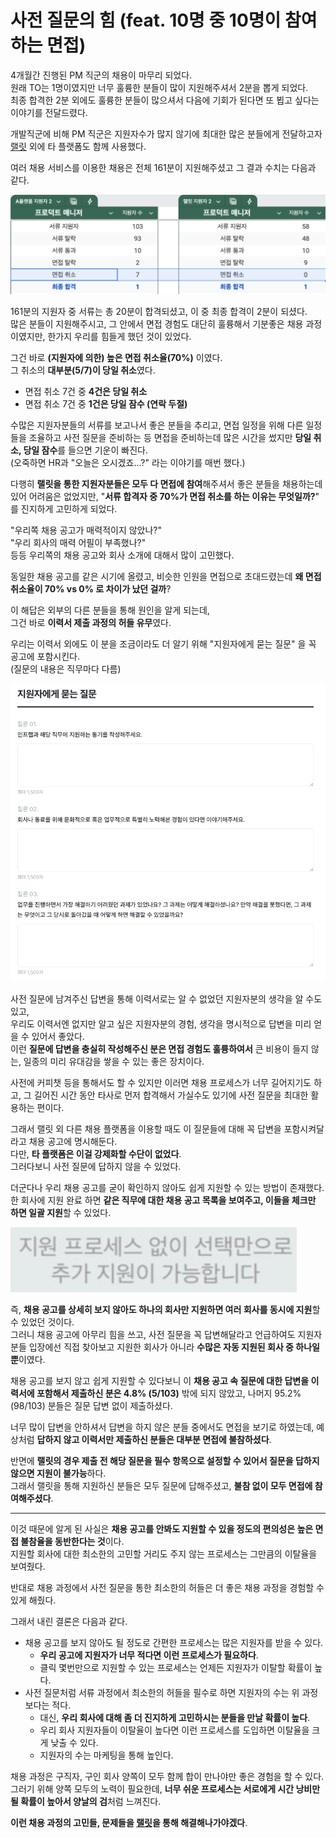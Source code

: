 # 사전 질문의 힘 (feat. 10명 중 10명이 참여하는 면접)

4개월간 진행된 PM 직군의 채용이 마무리 되었다.  
원래 TO는 1명이였지만 너무 훌륭한 분들이 많이 지원해주셔서 2분을 뽑게 되었다.  
최종 합격한 2분 외에도 훌륭한 분들이 많으셔서 다음에 기회가 된다면 또 뵙고 싶다는 이야기를 전달드렸다.  
  
개발직군에 비해 PM 직군은 지원자수가 많지 않기에 최대한 많은 분들에게 전달하고자 [랠릿](https://www.rallit.com/companies/7) 외에 타 플랫폼도 함께 사용했다.  
  
여러 채용 서비스를 이용한 채용은 전체 161분이 지원해주셨고 그 결과 수치는 다음과 같다.

![result](./images/result.png)

161분의 지원자 중 서류는 총 20분이 합격되셨고, 이 중 최종 합격이 2분이 되셨다.  
많은 분들이 지원해주시고, 그 안에서 면접 경험도 대단히 훌륭해서 기분좋은 채용 과정이였지만, 한가지 우리를 힘들게 했던 것이 있었다.  
  
그건 바로 **(지원자에 의한) 높은 면접 취소율(70%)** 이였다.  
그 취소의 **대부분(5/7)이 당일 취소**였다.

- 면접 취소 7건 중 **4건은 당일 취소**
- 면접 취소 7건 중 **1건은 당일 잠수 (연락 두절)**

수많은 지원자분들의 서류를 보고나서 좋은 분들을 추리고, 면접 일정을 위해 다른 일정들을 조율하고 사전 질문을 준비하는 등 면접을 준비하는데 많은 시간을 썼지만 **당일 취소, 당일 잠수**를 들으면 기운이 빠진다.  
(오죽하면 HR과 "오늘은 오시겠죠...?" 라는 이야기를 매번 했다.)  
  
다행히 **랠릿을 통한 지원자분들은 모두 다 면접에 참여**해주셔서 좋은 분들을 채용하는데 있어 어려움은 없었지만, "**서류 합격자 중 70%가 면접 취소를 하는 이유는 무엇일까?**" 를 진지하게 고민하게 되었다.  
  
"우리쪽 채용 공고가 매력적이지 않았나?"  
"우리 회사의 매력 어필이 부족했나?"  
등등 우리쪽의 채용 공고와 회사 소개에 대해서 많이 고민했다.  
  
동일한 채용 공고를 같은 시기에 올렸고, 비슷한 인원을 면접으로 초대드렸는데 **왜 면접 취소율이 70% vs 0% 로 차이가 났던 걸까**?    
  
이 해답은 외부의 다른 분들을 통해 원인을 알게 되는데,  
그건 바로 **이력서 제출 과정의 허들 유무**였다.  
  
우리는 이력서 외에도 이 분을 조금이라도 더 알기 위해 "지원자에게 묻는 질문" 을 꼭 공고에 포함시킨다.  
(질문의 내용은 직무마다 다름)    

![questions](./images/questions.png)

사전 질문에 남겨주신 답변을 통해 이력서로는 알 수 없었던 지원자분의 생각을 알 수도 있고,  
우리도 이력서엔 없지만 알고 싶은 지원자분의 경험, 생각을 명시적으로 답변을 미리 얻을 수 있어서 좋았다.  
이런 **질문에 답변을 충실히 작성해주신 분은 면접 경험도 훌륭하여서** 큰 비용이 들지 않는, 일종의 미리 유대감을 쌓을 수 있는 좋은 장치이다.  
  
사전에 커피챗 등을 통해서도 할 수 있지만 이러면 채용 프로세스가 너무 길어지기도 하고, 그 길어진 시간 동안 타사로 먼저 합격해서 가실수도 있기에 사전 질문을 최대한 활용하는 편이다.  
  
그래서 랠릿 외 다른 채용 플랫폼을 이용할 때도 이 질문들에 대해 꼭 답변을 포함시켜달라고 채용 공고에 명시해둔다.  
다만, **타 플랫폼은 이걸 강제화할 수단이 없었다**.  
그러다보니 사전 질문에 답하지 않을 수 있었다.  
  
더군다나 우리 채용 공고를 굳이 확인하지 않아도 쉽게 지원할 수 있는 방법이 존재했다.    
한 회사에 지원 완료 하면 **같은 직무에 대한 채용 공고 목록을 보여주고, 이들을 체크만 하면 일괄 지원**할 수 있었다.  

![1](./images/2.png)

즉, **채용 공고를 상세히 보지 않아도 하나의 회사만 지원하면 여러 회사를 동시에 지원**할 수 있었던 것이다.  
그러니 채용 공고에 아무리 힘을 쓰고, 사전 질문을 꼭 답변해달라고 언급하여도 지원자분들 입장에선 직접 찾아보고 지원한 회사가 아니라 **수많은 자동 지원된 회사 중 하나일 뿐**이였다.  
  
채용 공고를 보지 않고 쉽게 지원할 수 있다보니 이 **채용 공고 속 질문에 대한 답변을 이력서에 포함해서 제출하신 분은 4.8% (5/103)** 밖에 되지 않았고, 나머지 95.2% (98/103) 분들은 질문 답변 없이 제출하셨다.  
  
너무 많이 답변을 안하셔서 답변을 하지 않은 분들 중에서도 면접을 보기로 하였는데, 예상처럼 **답하지 않고 이력서만 제출하신 분들은 대부분 면접에 불참하셨다**.  
  
반면에 **랠릿의 경우 제출 전 해당 질문을 필수 항목으로 설정할 수 있어서 질문을 답하지 않으면 지원이 불가능**하다.  
그래서 랠릿을 통해 지원하신 분들은 모두 질문에 답해주셨고, **불참 없이 모두 면접에 참여해주셨다**.    

---

이것 때문에 알게 된 사실은 **채용 공고를 안봐도 지원할 수 있을 정도의 편의성은 높은 면접 불참율을 동반한다는 것**이다.  
지원할 회사에 대한 최소한의 고민할 거리도 주지 않는 프로세스는 그만큼의 이탈율을 보여줬다.  
  
반대로 채용 과정에서 사전 질문을 통한 최소한의 허들은 더 좋은 채용 과정을 경험할 수 있게 해줬다.  
  
그래서 내린 결론은 다음과 같다.

- 채용 공고를 보지 않아도 될 정도로 간편한 프로세스는 많은 지원자를 받을 수 있다.  
  - **우리 공고에 지원자가 너무 적다면 이런 프로세스가 필요하다**.
  - 클릭 몇번만으로 지원할 수 있는 프로세스는 언제든 지원자가 이탈할 확률이 높다.
- 사전 질문처럼 서류 과정에서 최소한의 허들을 필수로 하면 지원자의 수는 위 과정보다는 적다.
  - 대신, **우리 회사에 대해 좀 더 진지하게 고민하시는 분들을 만날 확률이 높다**.
  - 우리 회사 지원자들이 이탈율이 높다면 이런 프로세스를 도입하면 이탈율을 크게 낮출 수 있다.
  - 지원자의 수는 마케팅을 통해 높인다.


채용 과정은 구직자, 구인 회사 양쪽이 모두 함께 합이 만나야만 좋은 경험을 할 수 있다.  
그러기 위해 양쪽 모두의 노력이 필요한데,
**너무 쉬운 프로세스는 서로에게 시간 낭비만 될 확률이 높아서 양날의 검**처럼 느껴진다.  
  
**이런 채용 과정의 고민들, 문제들을 [랠릿](https://www.rallit.com/)을 통해 해결해나가야겠다**.